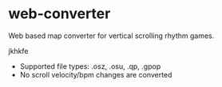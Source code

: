 # web-converter

Web based map converter for vertical scrolling rhythm games.

jkhkfe

 * Supported file types: .osz, .osu, .qp, .gpop
 * No scroll velocity/bpm changes are converted
